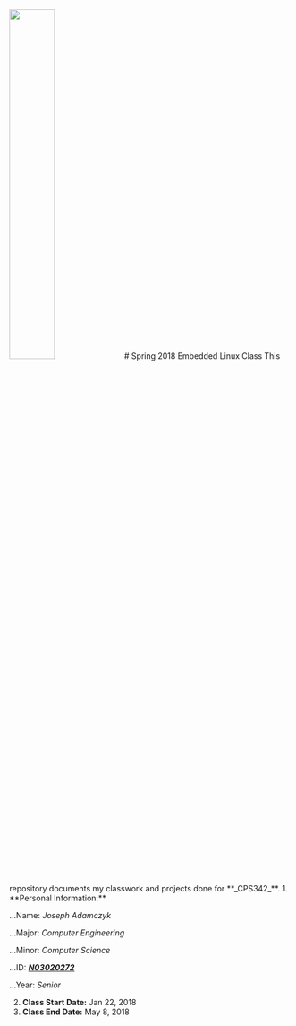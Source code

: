 <img src="https://www.newpaltz.edu/media/identity/logos/newpaltzlogo.jpg" width = 40%>
# Spring 2018 Embedded Linux Class
This repository documents my classwork and projects done for **_CPS342_**.
1. **Personal Information:**

...Name: *Joseph Adamczyk*

...Major: *Computer Engineering*

...Minor: *Computer Science*

...ID: [**_N03020272_**](https://github.com/N03020272)

...Year: *Senior*

2. **Class Start Date:** Jan 22, 2018
3. **Class End Date:** May 8, 2018

